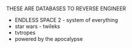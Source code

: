 THESE ARE DATABASES TO REVERSE ENGINEER

- ENDLESS SPACE 2 - system of everything
- star wars - twileks
- tvtropes
- powered by the apocalypse
